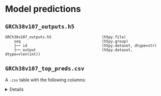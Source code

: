 # Model predictions

## `GRCh38v107_outputs.h5`
 
```
GRCh38v107_outputs.h5                       (h5py.file)
    seq                                     (h5py.group)
    ├── id                                  (h5py.dataset, dtype=str)
    ├── output                              (h5py.dataset, dtype=vlen(int))  
```

## `GRCh38v107_top_preds.csv`

A `.csv` table with the following columns:

<details>

| **Column name**    | **Definition**                                                                                                                          |
| :----------------- | :-------------------------------------------------------------------------------------------------------------------------------------- |
| contig             | Contig ID                                                                                                                               |
| gene\_name         | Name of the Gene                                                                                                                        |
| tr\_ID             | Ensembl Identifier for the transcript                                                                                                   |
| TIS\_pos           | TIS location w.r.t. the transcript coordinates                                                                                          |
| output             | Model probability output, ranges from 0 to 1.                                                                                           |
| pos\_on\_tr        | Nucleotide position on the transcript (1-based coordinate)                                                                              |
| strand             | Strand on which the transcript is present                                                                                               |
| gen\_loc           | Genome coordinates of the TIS.                                                                                                          |
| tr\_len            | Length of the transcript                                                                                                                |
| target             | (boolean) Ensembl TIS Annotation                                                                                                        |
| exon\_ID           | Ensembl Identifier for the exon                                                                                                         |
| gene\_ID           | Ensembl identifier of the Gene                                                                                                          |
| tr\_support\_level | Transcript support level                                                                                                                |
| biotype            | Transcript biotype tag                                                                                                                  |
| output\_rank       | Rank of output w.r.t. all outputs on the chromosome, lower rank denotes higher model probability                                        |
| k\_rank            | Rank (k) of the output w.r.t. all outputs on the chromosome, scaled by the number of positive annotations as given by Ensembl per chrom |
| tr\_has\_target    | (boolean) Whether the transcript has a TIS as annotated by Ensembl (see target)                                                         |
| dist\_from\_target | Distance to the annotated TIS, when present                                                                                             |
| frame\_wrt\_target | Reading frame w.r.t. the annotated TIS, when present                                                                                    |
| start\_codon       | Start codon of the TIS                                                                                                                  |
| prot               | Protein sequence of the resulting coding sequence                                                                                       |
| prot\_len          | Length of resulting protein sequence                                                                                                    |
| TTS\_pos           | TTS location w.r.t. the transcript coordinates and given TIS position                                                                   |
| TTS\_on\_transcript| (boolean) Whether the resulting CDS region has a stop codon on transcript                                                               |
| stop\_codon        | stop codon of the resulting coding sequence                                                                                             |
| TISs\_on\_tr       | Number of TISs on the transcript when assuming the top k\*3 positions to be positive predictions                                        |
| ORF\_type          | Type of TIS annotation, element of [dORF, doORF, intORF, annotated ORF, uORF, uoORF, non-translated transcript]                         |
| bl\_uniprot        | Uniprot ID from top BLAST search hit                                                                                                    |
| bl\_perc\_id       | Percentage overlap score returned by top BLAST search hit                                                                               |
| bl\_e\_value       | E value of top BLAST search hit                                                                                                         |

</details>
